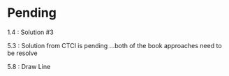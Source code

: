 # Pending


1.4 : Solution #3

5.3 : Solution from CTCI is pending ...both of the book approaches need to be resolve

5.8 : Draw Line
